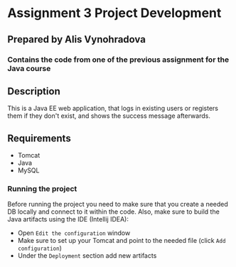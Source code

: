 # Assignment 3 Project Development
## Prepared by Alis Vynohradova
### Contains the code from one of the previous assignment for the Java course

## Description

This is a Java EE web application, that logs in existing users or registers them if they don't exist, and shows the success message afterwards. 

## Requirements

- Tomcat
- Java
- MySQL

### Running the project

Before running the project you need to make sure that you create a needed DB locally and connect to it within the code.
Also, make sure to build the Java artifacts using the IDE (Intellij IDEA):
- Open `Edit the configuration` window
- Make sure to set up your Tomcat and point to the needed file (click `Add configuration`)
- Under the `Deployment` section add new artifacts
